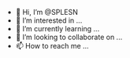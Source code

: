 - 👋 Hi, I’m @SPLESN
- 👀 I’m interested in ...
- 🌱 I’m currently learning ...
- 💞️ I’m looking to collaborate on ...
- 📫 How to reach me ...

<!---
SPLESN/SPLESN is a ✨ special ✨ repository because its `README.md` (this file) appears on your GitHub profile.
You can click the Preview link to take a look at your changes.
--->

